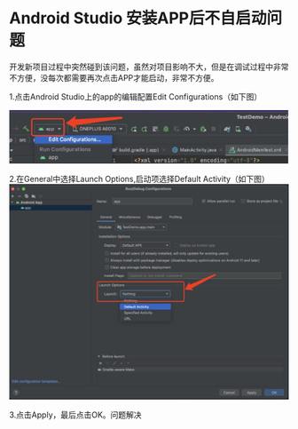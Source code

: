 # Android Studio 安装APP后不自启动问题

开发新项目过程中突然碰到该问题，虽然对项目影响不大，但是在调试过程中非常不方便，没每次都需要再次点击APP才能启动，非常不方便。


1.点击Android Studio上的app的编辑配置Edit Configurations（如下图）


![Edit Configure……](../source/1692371035979.jpg)

2.在General中选择Launch Options,启动项选择Default Activity（如下图）
![Launch Options](../source/1692371054463.jpg)


3.点击Apply，最后点击OK。问题解决